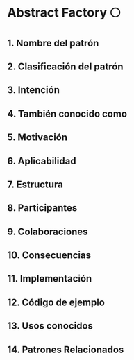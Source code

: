 # Abstract Factory :full_moon:

## 1. Nombre del patrón
## 2. Clasificación del patrón 
## 3. Intención
## 4. También conocido como
## 5. Motivación
## 6. Aplicabilidad
## 7. Estructura
## 8. Participantes
## 9. Colaboraciones
## 10. Consecuencias
## 11. Implementación
## 12. Código de ejemplo
## 13. Usos conocidos
## 14. Patrones Relacionados
